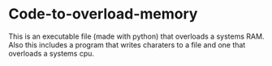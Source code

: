 # Code-to-overload-memory
This is an executable file (made with python) that overloads a systems RAM.
Also this includes a program that writes charaters to a file and one that overloads a systems cpu.
